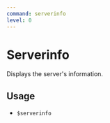 ```yaml
---
command: serverinfo
level: 0
---
```


# Serverinfo

Displays the server's information.

## Usage

 - `$serverinfo`